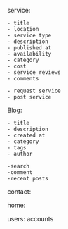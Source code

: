 service:

    - title
    - location
    - service type
    - description
    - published at
    - availability
    - category
    - cost
    - service reviews
    - comments
    
    - request service
    - post service

Blog:

    - title
    - description
    - created at
    - category
    - tags
    - author

    -search
    -comment
    -recent posts

contact:

home:

users: accounts



